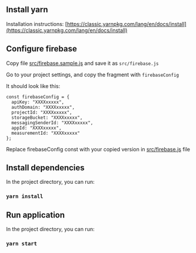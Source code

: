 ## Install yarn

Installation instructions: [https://classic.yarnpkg.com/lang/en/docs/install](https://classic.yarnpkg.com/lang/en/docs/install) 


## Configure firebase

Copy file [src/firebase.sample.js](src/firebase.sample.js) and save it as `src/firebase.js`

Go to your project settings, and copy the fragment with `firebaseConfig`

It should look like this: 

```
const firebaseConfig = {
  apiKey: "XXXXxxxxx",
  authDomain: "XXXXxxxxx",
  projectId: "XXXXxxxxx",
  storageBucket: "XXXXxxxxx",
  messagingSenderId: "XXXXxxxxx",
  appId: "XXXXxxxxx",
  measurementId: "XXXXxxxxx"
};
```

Replace firebaseConfig const with your copied version in [src/firebase.js](src/firebase.js) file

## Install dependencies

In the project directory, you can run:

### `yarn install`


## Run application

In the project directory, you can run:

### `yarn start`
